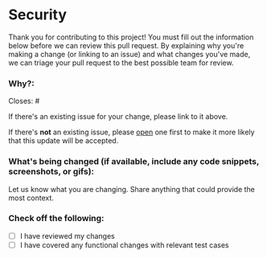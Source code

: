 # Security

Thank you for contributing to this project! You must fill out the information below before we can review this pull request. By explaining why you're making a change (or linking to an issue) and what changes you've made, we can triage your pull request to the best possible team for review.

### Why?:

Closes: #

If there's an existing issue for your change, please link to it above.

If there's **not** an existing issue, please [open](https://github.com/chrisdenman/test.learnyouahaskell.github.io/issues/new/choose) one first to make it more likely that this update will be accepted.

### What's being changed (if available, include any code snippets, screenshots, or gifs):

Let us know what you are changing. Share anything that could provide the most context.

### Check off the following:

- [ ] I have reviewed my changes
- [ ] I have covered any functional changes with relevant test cases

